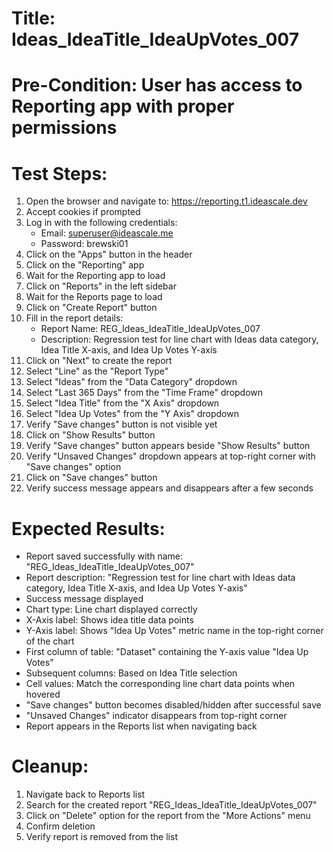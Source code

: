 # Title: Ideas_IdeaTitle_IdeaUpVotes_007

# Pre-Condition: User has access to Reporting app with proper permissions

# Test Steps:
1. Open the browser and navigate to: https://reporting.t1.ideascale.dev
2. Accept cookies if prompted
3. Log in with the following credentials:
   - Email: superuser@ideascale.me
   - Password: brewski01
4. Click on the "Apps" button in the header
5. Click on the "Reporting" app
6. Wait for the Reporting app to load
7. Click on "Reports" in the left sidebar
8. Wait for the Reports page to load
9. Click on "Create Report" button
10. Fill in the report details:
    - Report Name: REG_Ideas_IdeaTitle_IdeaUpVotes_007
    - Description: Regression test for line chart with Ideas data category, Idea Title X-axis, and Idea Up Votes Y-axis
11. Click on "Next" to create the report
12. Select "Line" as the "Report Type"
13. Select "Ideas" from the "Data Category" dropdown
14. Select "Last 365 Days" from the "Time Frame" dropdown
15. Select "Idea Title" from the "X Axis" dropdown
16. Select "Idea Up Votes" from the "Y Axis" dropdown
17. Verify "Save changes" button is not visible yet
18. Click on "Show Results" button
19. Verify "Save changes" button appears beside "Show Results" button
20. Verify "Unsaved Changes" dropdown appears at top-right corner with "Save changes" option
21. Click on "Save changes" button
22. Verify success message appears and disappears after a few seconds

# Expected Results:
- Report saved successfully with name: "REG_Ideas_IdeaTitle_IdeaUpVotes_007"
- Report description: "Regression test for line chart with Ideas data category, Idea Title X-axis, and Idea Up Votes Y-axis"
- Success message displayed
- Chart type: Line chart displayed correctly
- X-Axis label: Shows idea title data points
- Y-Axis label: Shows "Idea Up Votes" metric name in the top-right corner of the chart
- First column of table: "Dataset" containing the Y-axis value "Idea Up Votes"
- Subsequent columns: Based on Idea Title selection
- Cell values: Match the corresponding line chart data points when hovered
- "Save changes" button becomes disabled/hidden after successful save
- "Unsaved Changes" indicator disappears from top-right corner
- Report appears in the Reports list when navigating back

# Cleanup:
1. Navigate back to Reports list
2. Search for the created report "REG_Ideas_IdeaTitle_IdeaUpVotes_007"
3. Click on "Delete" option for the report from the "More Actions" menu
4. Confirm deletion
5. Verify report is removed from the list